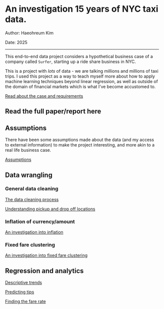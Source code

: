 # An investigation 15 years of NYC taxi data.

Author: Haeohreum Kim

Date: 2025

---

This end-to-end data project considers a hypothetical business case of a company called `Surfer`, starting up a ride share business in NYC. 

This is a project with *lots* of data - we are talking millions and millions of taxi trips. I used this project as a way to teach myself more about how to apply machine learning techniques beyond linear regression, as well as outside of the domain of financial markets which is what I've become accustomed to.

[Read about the case and requirements](./business_case.md)

## Read the full paper/report here

## Assumptions

There have been some assumptions made about the data (and my access to external information) to make the project interesting, and more akin to a real life business case.

[Assumptions](./assumptions.md)

## Data wrangling

### General data cleaning
[The data cleaning process](./data/research/data_quality.ipynb)

[Understanding pickup and drop off locations](./data/research/understanding_locations.ipynb)

### Inflation of currency/amount
[An investigation into inflation](./data/research/inflation.ipynb)

### Fixed fare clustering
[An investigation into fixed fare clustering](./data/research/fixed_fares.ipynb)

## Regression and analytics

[Descriptive trends](./research/descriptive_trends.ipynb)

[Predicting tips](./research/tips.ipynb)

[Finding the fare rate](./research/fare_amount.ipynb)